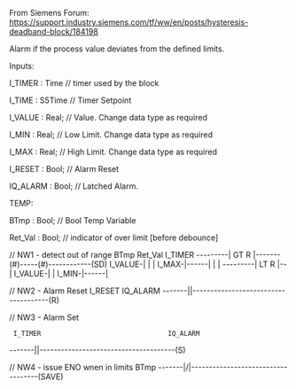 From Siemens Forum: https://support.industry.siemens.com/tf/ww/en/posts/hysteresis-deadband-block/184198

Alarm if the process value deviates from the defined limits.

Inputs:

I_TIMER : Time // timer used by the block

I_TIME : S5Time // Timer Setpoint

I_VALUE : Real; // Value. Change data type as required

I_MIN : Real; // Low Limit. Change data type as required

I_MAX : Real; // High Limit. Change data type as required

I_RESET : Bool; // Alarm Reset

IQ_ALARM : Bool; // Latched Alarm.

TEMP:

BTmp : Bool; // Bool Temp Variable

Ret_Val : Bool; // indicator of over limit [before debounce]

// NW1 - detect out of range
                        BTmp   Ret_Val        I_TIMER
---------| GT R |-------(#)-----(#)------------(SD)
 I_VALUE-|      |  |
   I_MAX-|------|  |
                   |
---------| LT R |--|
 I_VALUE-|      |
   I_MIN-|------|

// NW2 - Alarm Reset
     I_RESET                               IQ_ALARM
-------||-------------------------------------(R)

// NW3 - Alarm Set

     I_TIMER                                IQ_ALARM
-------||--------------------------------------(S)

// NW4 - issue ENO wnen in limits
      BTmp
-------|/|-----------------------------------(SAVE)